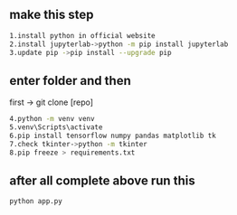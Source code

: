 ## make this step

```bash
1.install python in official website
2.install jupyterlab->python -m pip install jupyterlab
3.update pip ->pip install --upgrade pip

```

## enter folder and then

first -> git clone [repo]

```bash
4.python -m venv venv
5.venv\Scripts\activate
6.pip install tensorflow numpy pandas matplotlib tk
7.check tkinter->python -m tkinter
8.pip freeze > requirements.txt
```

## after all complete above run this

```bash
python app.py
```
